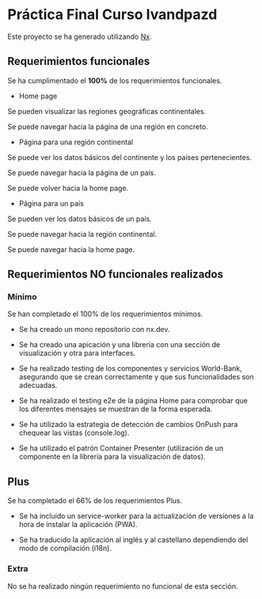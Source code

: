 # Práctica Final Curso Ivandpazd

Este proyecto se ha generado utilizando [Nx](https://nx.dev).

## Requerimientos funcionales

Se ha cumplimentado el **100%** de los requerimientos funcionales.

- Home page

Se pueden visualizar las regiones geográficas continentales.

Se puede navegar hacia la página de una región en concreto.

- Página para una región continental

Se puede ver los datos básicos del continente y los países pertenecientes.

Se puede navegar hacia la página de un país.

Se puede volver hacia la home page.

- Página para un país

Se pueden ver los datos básicos de un país.

Se puede navegar hacia la región continental.

Se puede navegar hacia la home page.

## Requerimientos NO funcionales realizados

### Mínimo

Se han completado el 100% de los requerimientos mínimos.

- Se ha creado un mono repositorio con nx.dev.

- Se ha creado una apicación y una librería con una sección de visualización y otra para interfaces.

- Se ha realizado testing de los componentes y servicios World-Bank, asegurando que se crean correctamente y que sus funcionalidades son adecuadas.

- Se ha realizado el testing e2e de la página Home para comprobar que los diferentes mensajes se muestran de la forma esperada.

- Se ha utilizado la estrategia de detección de cambios OnPush para chequear las vistas (console.log).

- Se ha utilizado el patrón Container Presenter (utilización de un componente en la librería para la visualización de datos).

## Plus

Se ha completado el 66% de los requerimientos Plus.

- Se ha incluído un service-worker para la actualización de versiones a la hora de instalar la aplicación (PWA).

- Se ha traducido la aplicación al inglés y al castellano dependiendo del modo de compilación (i18n).

### Extra

No se ha realizado ningún requerimiento no funcional de esta sección.
